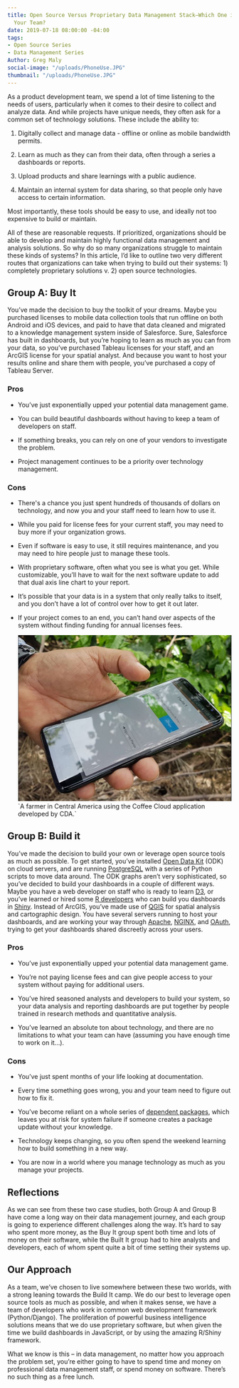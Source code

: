 ```yaml
---
title: Open Source Versus Proprietary Data Management Stack—Which One is Best for
  Your Team?
date: 2019-07-18 08:00:00 -04:00
tags:
- Open Source Series
- Data Management Series
Author: Greg Maly
social-image: "/uploads/PhoneUse.JPG"
thumbnail: "/uploads/PhoneUse.JPG"
---
```


As a product development team, we spend a lot of time listening to the needs of users, particularly when it comes to their desire to collect and analyze data. And while projects have unique needs, they often ask for a common set of technology solutions. These include the ability to:

1. Digitally collect and manage data - offline or online as mobile bandwidth permits.

2. Learn as much as they can from their data, often through a series a dashboards or reports.

3. Upload products and share learnings with a public audience.

4. Maintain an internal system for data sharing, so that people only have access to certain information.

Most importantly, these tools should be easy to use, and ideally not too expensive to build or maintain.

All of these are reasonable requests. If prioritized, organizations should be able to develop and maintain highly functional data management and analysis solutions. So why do so many organizations struggle to maintain these kinds of systems?
In this article, I’d like to outline two very different routes that organizations can take when trying to build out their systems: 1) completely proprietary solutions v. 2) open source technologies.

<!--more-->

## Group A: Buy It

You’ve made the decision to buy the toolkit of your dreams. Maybe you purchased licenses to mobile data collection tools that run offline on both Android and iOS devices, and paid to have that data cleaned and migrated to a knowledge management system inside of Salesforce. Sure, Salesforce has built in dashboards, but you’re hoping to learn as much as you can from your data, so you’ve purchased Tableau licenses for your staff, and an ArcGIS license for your spatial analyst. And because you want to host your results online and share them with people, you’ve purchased a copy of Tableau Server.

### Pros

* You’ve just exponentially upped your potential data management game.

* You can build beautiful dashboards without having to keep a team of developers on staff.

* If something breaks, you can rely on one of your vendors to investigate the problem.

* Project management continues to be a priority over technology management.

### Cons

* There's a chance you just spent hundreds of thousands of dollars on technology, and now you and your staff need to learn how to use it.

* While you paid for license fees for your current staff, you may need to buy more if your organization grows.

* Even if software is easy to use, it still requires maintenance, and you may need to hire people just to manage these tools.

* With proprietary software, often what you see is what you get. While customizable, you’ll have to wait for the next software update to add that dual axis line chart to your report.

* It’s possible that your data is in a system that only really talks to itself, and you don’t have a lot of control over how to get it out later.

* If your project comes to an end, you can’t hand over aspects of the system without finding funding for annual licenses fees.

  ![PhoneUse.JPG](/uploads/PhoneUse.JPG)\`A farmer in Central America using the Coffee Cloud application developed by CDA.\`

## Group B: Build it

You’ve made the decision to build your own or leverage open source tools as much as possible. To get started, you’ve installed [Open Data Kit](https://dai-global-digital.com/data-collection-with-opendatakit.html) (ODK) on cloud servers, and are running [PostgreSQL](https://www.postgresql.org/) with a series of Python scripts to move data around. The ODK graphs aren’t very sophisticated, so you’ve decided to build your dashboards in a couple of different ways. Maybe you have a web developer on staff who is ready to learn [D3](https://d3js.org/), or you’ve learned or hired some [R developers](https://dai-global-digital.com/getting-started-with-rstudio.html) who can build you dashboards in [Shiny](https://shiny.rstudio.com/). Instead of ArcGIS, you’ve made use of [QGIS](https://qgis.org/en/site/) for spatial analysis and cartographic design. You have several servers running to host your dashboards, and are working your way through [Apache](https://httpd.apache.org/), [NGINX](https://www.nginx.com/), and [OAuth](https://oauth.net/), trying to get your dashboards shared discreetly across your users.

### Pros

* You’ve just exponentially upped your potential data management game.

* You’re not paying license fees and can give people access to your system without paying for additional users.

* You’ve hired seasoned analysts and developers to build your system, so your data analysis and reporting dashboards are put together by people trained in research methods and quantitative analysis.

* You’ve learned an absolute ton about technology, and there are no limitations to what your team can have (assuming you have enough time to work on it...).

### Cons

* You’ve just spent months of your life looking at documentation.

* Every time something goes wrong, you and your team need to figure out how to fix it.

* You’ve become reliant on a whole series of [dependent packages](https://en.wikipedia.org/wiki/Dependency_hell), which leaves you at risk for system failure if someone creates a package update without your knowledge.

* Technology keeps changing, so you often spend the weekend learning how to build something in a new way.

* You are now in a world where you manage technology as much as you manage your projects.

## Reflections

As we can see from these two case studies, both Group A and Group B have come a long way on their data management journey, and each group is going to experience different challenges along the way. It’s hard to say who spent more money, as the Buy It group spent both time and lots of money on their software, while the Built It group had to hire analysts and developers, each of whom spent quite a bit of time setting their systems up.

## Our Approach

As a team, we’ve chosen to live somewhere between these two worlds, with a strong leaning towards the Build It camp. We do our best to leverage open source tools as much as possible, and when it makes sense, we have a team of developers who work in common web development framework (Python/Django). The proliferation of powerful business intelligence solutions means that we do use proprietary software, but when given the time we build dashboards in JavaScript, or by using the amazing R/Shiny framework.

What we know is this – in data management, no matter how you approach the problem set, you’re either going to have to spend time and money on professional data management staff, or spend money on software. There’s no such thing as a free lunch.